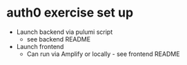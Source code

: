 # auth0 exercise set up
- Launch backend via pulumi script
  - see backend README
- Launch frontend 
  - Can run via Amplify or locally - see frontend README